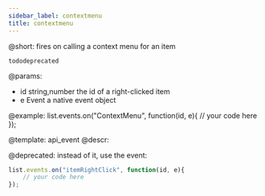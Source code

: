 ```yaml
---
sidebar_label: contextmenu
title: contextmenu
---          
```


@short: fires on calling a context menu for an item

```tododeprecated ``` 

@params:
- id   		string,number			the id of a right-clicked item
- e			Event					a native event object


@example:
list.events.on("ContextMenu", function(id, e){
    // your code here
});


@template: api_event
@descr:


@deprecated: instead of it, use the [](list/api/list_itemrightclick_event.md) event:

~~~js
list.events.on("itemRightClick", function(id, e){
    // your code here
});
~~~
